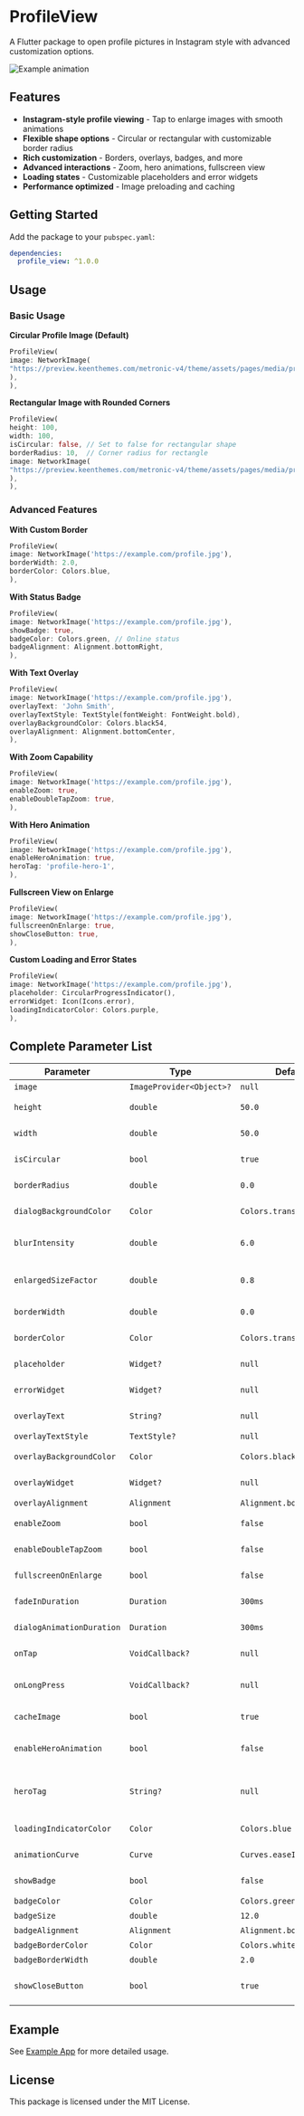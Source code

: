 # ProfileView

A Flutter package to open profile pictures in Instagram style with advanced customization options.

![Example animation](screenshots/example.gif)

## Features

- **Instagram-style profile viewing** - Tap to enlarge images with smooth animations
- **Flexible shape options** - Circular or rectangular with customizable border radius
- **Rich customization** - Borders, overlays, badges, and more
- **Advanced interactions** - Zoom, hero animations, fullscreen view
- **Loading states** - Customizable placeholders and error widgets
- **Performance optimized** - Image preloading and caching

## Getting Started

Add the package to your `pubspec.yaml`:

```yaml
dependencies:
  profile_view: ^1.0.0
```

## Usage

### Basic Usage

**Circular Profile Image (Default)**

```dart
ProfileView(
image: NetworkImage(
"https://preview.keenthemes.com/metronic-v4/theme/assets/pages/media/profile/profile_user.jpg"
),
),
```

**Rectangular Image with Rounded Corners**

```dart
ProfileView(
height: 100,
width: 100,
isCircular: false, // Set to false for rectangular shape
borderRadius: 10,  // Corner radius for rectangle
image: NetworkImage(
"https://preview.keenthemes.com/metronic-v4/theme/assets/pages/media/profile/profile_user.jpg"
),
),
```

### Advanced Features

**With Custom Border**

```dart
ProfileView(
image: NetworkImage('https://example.com/profile.jpg'),
borderWidth: 2.0,
borderColor: Colors.blue,
),
```

**With Status Badge**

```dart
ProfileView(
image: NetworkImage('https://example.com/profile.jpg'),
showBadge: true,
badgeColor: Colors.green, // Online status
badgeAlignment: Alignment.bottomRight,
),
```

**With Text Overlay**

```dart
ProfileView(
image: NetworkImage('https://example.com/profile.jpg'),
overlayText: 'John Smith',
overlayTextStyle: TextStyle(fontWeight: FontWeight.bold),
overlayBackgroundColor: Colors.black54,
overlayAlignment: Alignment.bottomCenter,
),
```

**With Zoom Capability**

```dart
ProfileView(
image: NetworkImage('https://example.com/profile.jpg'),
enableZoom: true,
enableDoubleTapZoom: true,
),
```

**With Hero Animation**

```dart
ProfileView(
image: NetworkImage('https://example.com/profile.jpg'),
enableHeroAnimation: true,
heroTag: 'profile-hero-1',
),
```

**Fullscreen View on Enlarge**

```dart
ProfileView(
image: NetworkImage('https://example.com/profile.jpg'),
fullscreenOnEnlarge: true,
showCloseButton: true,
),
```

**Custom Loading and Error States**

```dart
ProfileView(
image: NetworkImage('https://example.com/profile.jpg'),
placeholder: CircularProgressIndicator(),
errorWidget: Icon(Icons.error),
loadingIndicatorColor: Colors.purple,
),
```

## Complete Parameter List

| Parameter | Type | Default | Description |
|-----------|------|---------|-------------|
| `image` | `ImageProvider<Object>?` | `null` | The image to display |
| `height` | `double` | `50.0` | Height of the profile view |
| `width` | `double` | `50.0` | Width of the profile view |
| `isCircular` | `bool` | `true` | Whether the profile should be circular |
| `borderRadius` | `double` | `0.0` | Border radius for non-circular views |
| `dialogBackgroundColor` | `Color` | `Colors.transparent` | Background color for enlarged dialog |
| `blurIntensity` | `double` | `6.0` | Blur intensity for background when enlarged |
| `enlargedSizeFactor` | `double` | `0.8` | Size factor for enlarged image relative to screen |
| `borderWidth` | `double` | `0.0` | Border width for profile image |
| `borderColor` | `Color` | `Colors.transparent` | Border color for profile image |
| `placeholder` | `Widget?` | `null` | Widget to show while loading |
| `errorWidget` | `Widget?` | `null` | Widget to show on error |
| `overlayText` | `String?` | `null` | Text to display as overlay |
| `overlayTextStyle` | `TextStyle?` | `null` | Style for overlay text |
| `overlayBackgroundColor` | `Color` | `Colors.black54` | Background color for overlay |
| `overlayWidget` | `Widget?` | `null` | Custom widget to overlay |
| `overlayAlignment` | `Alignment` | `Alignment.bottomCenter` | Position of overlay |
| `enableZoom` | `bool` | `false` | Enable zoom in enlarged view |
| `enableDoubleTapZoom` | `bool` | `false` | Enable double-tap to zoom |
| `fullscreenOnEnlarge` | `bool` | `false` | Show enlarged view fullscreen |
| `fadeInDuration` | `Duration` | `300ms` | Duration for fade-in animation |
| `dialogAnimationDuration` | `Duration` | `300ms` | Duration for dialog animations |
| `onTap` | `VoidCallback?` | `null` | Callback when profile is tapped |
| `onLongPress` | `VoidCallback?` | `null` | Callback when profile is long-pressed |
| `cacheImage` | `bool` | `true` | Whether to cache the image |
| `enableHeroAnimation` | `bool` | `false` | Enable hero animations between views |
| `heroTag` | `String?` | `null` | Hero tag for animation (required if enableHeroAnimation is true) |
| `loadingIndicatorColor` | `Color` | `Colors.blue` | Color for loading indicator |
| `animationCurve` | `Curve` | `Curves.easeInOut` | Animation curve for transitions |
| `showBadge` | `bool` | `false` | Show badge indicator |
| `badgeColor` | `Color` | `Colors.green` | Badge color |
| `badgeSize` | `double` | `12.0` | Badge size |
| `badgeAlignment` | `Alignment` | `Alignment.bottomRight` | Badge position |
| `badgeBorderColor` | `Color` | `Colors.white` | Badge border color |
| `badgeBorderWidth` | `double` | `2.0` | Badge border width |
| `showCloseButton` | `bool` | `true` | Whether to show close button in fullscreen view |

## Example

See [Example App](example/lib/main.dart) for more detailed usage.

## License

This package is licensed under the MIT License.